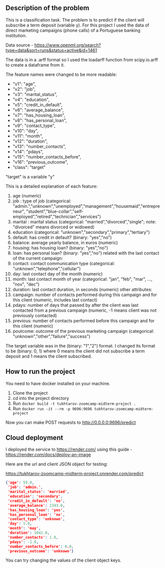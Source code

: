 ## Description of the problem

This is a classification task. The problem is to predict if the client will subscribe a term deposit (variable y). For this project I used the data of direct marketing campaigns (phone calls) of a Portuguese banking institution.

Data source - https://www.openml.org/search?type=data&sort=runs&status=active&id=1461

The data is in a .arff format so I used the loadarff function from scipy.io.arff to create a dataframe from it.

The feature names were changed to be more readable:
* "v1": "age",
* "v2": "job",
* "v3": "marital_status",
* "v4": "education",
* "v5": "credit_in_default",
* "v6": "average_balance",
* "v7": "has_housing_loan",
* "v8": "has_personal_loan",
* "v9": "contact_type",
* "v10": "day",
* "v11": "month",
* "v12": "duration",
* "v13": "number_contacts",
* "v14": "pdays",
* "v15": "number_contacts_before",
* "v16": "previous_outcome",
* "class": "target"

"target" is a variable "y"

This is a detailed explanation of each feature:

1. age (numeric)
2. job : type of job (categorical: "admin.","unknown","unemployed","management","housemaid","entrepreneur", "student","blue-collar","self-employed","retired","technician","services") 
3. marital : marital status (categorical: "married","divorced","single"; note: "divorced" means divorced or widowed)
4. education (categorical: "unknown","secondary","primary","tertiary")
5. default: has credit in default? (binary: "yes","no")
6. balance: average yearly balance, in euros (numeric) 
7. housing: has housing loan? (binary: "yes","no")
8. loan: has personal loan? (binary: "yes","no") related with the last contact of the current campaign:
9. contact: contact communication type (categorical: "unknown","telephone","cellular") 
10. day: last contact day of the month (numeric)
11. month: last contact month of year (categorical: "jan", "feb", "mar", ..., "nov", "dec")
12. duration: last contact duration, in seconds (numeric) other attributes:
13. campaign: number of contacts performed during this campaign and for this client (numeric, includes last contact)
14. pdays: number of days that passed by after the client was last contacted from a previous campaign (numeric, -1 means client was not previously contacted)
15. previous: number of contacts performed before this campaign and for this client (numeric)
16. poutcome: outcome of the previous marketing campaign (categorical: "unknown","other","failure","success")

The target variable was in the (binary: "1","2") format. I changed its format to be (binary: 0, 1) where 0 means the client did not subscribe a term deposit and 1 means the client subscribed.

## How to run the project

You need to have docker installed on your machine.

1. Clone the project
2. cd into the project directory
3. Run `docker build -t tukhtarov-zoomcamp-midterm-project .`
4. Run `docker run -it --rm -p 9696:9696 tukhtarov-zoomcamp-midterm-project`

Now you can make POST requests to http://0.0.0.0:9696/predict

## Cloud deployment

I deployed the service to https://render.com/ using this guide - https://render.com/docs/deploy-an-image

Here are the url and client JSON object for testing:

https://tukhtarov-zoomcamp-midterm-project.onrender.com/predict

```json
{'age': 59.0,
 'job': 'admin.',
 'marital_status': 'married',
 'education': 'secondary',
 'credit_in_default': 'no',
 'average_balance': 2343.0,
 'has_housing_loan': 'yes',
 'has_personal_loan': 'no',
 'contact_type': 'unknown',
 'day': 5.0,
 'month': 'may',
 'duration': 1042.0,
 'number_contacts': 1.0,
 'pdays': -1.0,
 'number_contacts_before': 0.0,
 'previous_outcome': 'unknown'}
```
You can try changing the values of the client object keys.